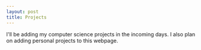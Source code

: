 ```yaml
---
layout: post
title: Projects
---
```


I'll be adding my computer science projects in the incoming days. I also plan on adding personal projects to this webpage.

